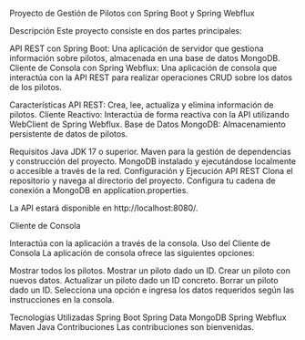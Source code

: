 Proyecto de Gestión de Pilotos con Spring Boot y Spring Webflux

Descripción
Este proyecto consiste en dos partes principales:

API REST con Spring Boot: Una aplicación de servidor que gestiona información sobre pilotos, almacenada en una base de datos MongoDB.
Cliente de Consola con Spring Webflux: Una aplicación de consola que interactúa con la API REST para realizar operaciones CRUD sobre los datos de los pilotos.

Características
API REST: Crea, lee, actualiza y elimina información de pilotos.
Cliente Reactivo: Interactúa de forma reactiva con la API utilizando WebClient de Spring Webflux.
Base de Datos MongoDB: Almacenamiento persistente de datos de pilotos.

Requisitos
Java JDK 17 o superior.
Maven para la gestión de dependencias y construcción del proyecto.
MongoDB instalado y ejecutándose localmente o accesible a través de la red.
Configuración y Ejecución
API REST
Clona el repositorio y navega al directorio del proyecto.
Configura tu cadena de conexión a MongoDB en application.properties.

La API estará disponible en http://localhost:8080/.

Cliente de Consola

Interactúa con la aplicación a través de la consola.
Uso del Cliente de Consola
La aplicación de consola ofrece las siguientes opciones:

Mostrar todos los pilotos.
Mostrar un piloto dado un ID.
Crear un piloto con nuevos datos.
Actualizar un piloto dado un ID concreto.
Borrar un piloto dado un ID.
Selecciona una opción e ingresa los datos requeridos según las instrucciones en la consola.

Tecnologías Utilizadas
Spring Boot
Spring Data MongoDB
Spring Webflux
Maven
Java
Contribuciones
Las contribuciones son bienvenidas.
